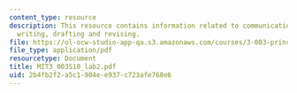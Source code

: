 ```yaml
---
content_type: resource
description: This resource contains information related to communications, planning,
  writing, drafting and revising.
file: https://ol-ocw-studio-app-qa.s3.amazonaws.com/courses/3-003-principles-of-engineering-practice-spring-2010/2b4fb2f2a5c1904ee937c723afe768e6_MIT3_003S10_lab2.pdf
file_type: application/pdf
resourcetype: Document
title: MIT3_003S10_lab2.pdf
uid: 2b4fb2f2-a5c1-904e-e937-c723afe768e6
---
```

